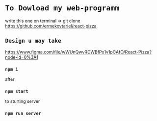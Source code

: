 # `To Dowload my web-programm`

write this one on terminal => git clone https://github.com/ermekovtariel/react-pizza

## `Design u may take` 

https://www.figma.com/file/wWUnQwvRDWBfPx1v1pCAfO/React-Pizza?node-id=0%3A1

### `npm i`
after
### `npm start`
to sturting server 
### `npm run server`
